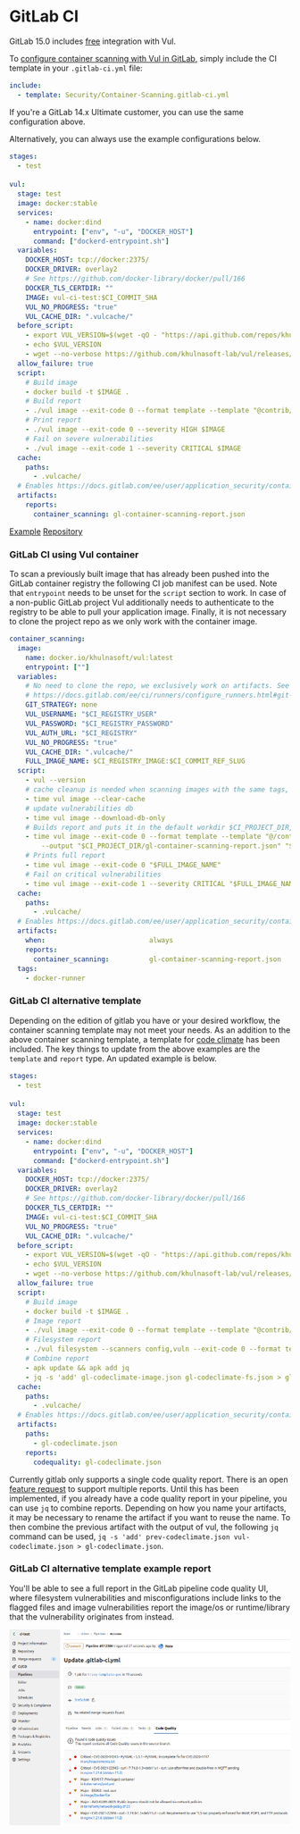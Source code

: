 # GitLab CI

GitLab 15.0 includes [free](https://gitlab.com/groups/gitlab-org/-/epics/2233) integration with Vul.

To [configure container scanning with Vul in GitLab](https://docs.gitlab.com/ee/user/application_security/container_scanning/#configuration), simply include the CI template in your `.gitlab-ci.yml` file:

```yaml
include:
  - template: Security/Container-Scanning.gitlab-ci.yml
```

If you're a GitLab 14.x Ultimate customer, you can use the same configuration above.

Alternatively, you can always use the example configurations below.

```yaml
stages:
  - test

vul:
  stage: test
  image: docker:stable
  services:
    - name: docker:dind
      entrypoint: ["env", "-u", "DOCKER_HOST"]
      command: ["dockerd-entrypoint.sh"]
  variables:
    DOCKER_HOST: tcp://docker:2375/
    DOCKER_DRIVER: overlay2
    # See https://github.com/docker-library/docker/pull/166
    DOCKER_TLS_CERTDIR: ""
    IMAGE: vul-ci-test:$CI_COMMIT_SHA
    VUL_NO_PROGRESS: "true"
    VUL_CACHE_DIR: ".vulcache/"
  before_script:
    - export VUL_VERSION=$(wget -qO - "https://api.github.com/repos/khulnasoft-lab/vul/releases/latest" | grep '"tag_name":' | sed -E 's/.*"v([^"]+)".*/\1/')
    - echo $VUL_VERSION
    - wget --no-verbose https://github.com/khulnasoft-lab/vul/releases/download/v${VUL_VERSION}/vul_${VUL_VERSION}_Linux-64bit.tar.gz -O - | tar -zxvf -
  allow_failure: true
  script:
    # Build image
    - docker build -t $IMAGE .
    # Build report
    - ./vul image --exit-code 0 --format template --template "@contrib/gitlab.tpl" -o gl-container-scanning-report.json $IMAGE
    # Print report
    - ./vul image --exit-code 0 --severity HIGH $IMAGE
    # Fail on severe vulnerabilities
    - ./vul image --exit-code 1 --severity CRITICAL $IMAGE
  cache:
    paths:
      - .vulcache/
  # Enables https://docs.gitlab.com/ee/user/application_security/container_scanning/ (Container Scanning report is available on GitLab EE Ultimate or GitLab.com Gold)
  artifacts:
    reports:
      container_scanning: gl-container-scanning-report.json
```

[Example][example]
[Repository][repository]

### GitLab CI using Vul container

To scan a previously built image that has already been pushed into the
GitLab container registry the following CI job manifest can be used.
Note that `entrypoint` needs to be unset for the `script` section to work.
In case of a non-public GitLab project Vul additionally needs to
authenticate to the registry to be able to pull your application image.
Finally, it is not necessary to clone the project repo as we only work
with the container image.

```yaml
container_scanning:
  image:
    name: docker.io/khulnasoft/vul:latest
    entrypoint: [""]
  variables:
    # No need to clone the repo, we exclusively work on artifacts. See
    # https://docs.gitlab.com/ee/ci/runners/configure_runners.html#git-strategy
    GIT_STRATEGY: none
    VUL_USERNAME: "$CI_REGISTRY_USER"
    VUL_PASSWORD: "$CI_REGISTRY_PASSWORD"
    VUL_AUTH_URL: "$CI_REGISTRY"
    VUL_NO_PROGRESS: "true"
    VUL_CACHE_DIR: ".vulcache/"
    FULL_IMAGE_NAME: $CI_REGISTRY_IMAGE:$CI_COMMIT_REF_SLUG
  script:
    - vul --version
    # cache cleanup is needed when scanning images with the same tags, it does not remove the database
    - time vul image --clear-cache
    # update vulnerabilities db
    - time vul image --download-db-only
    # Builds report and puts it in the default workdir $CI_PROJECT_DIR, so `artifacts:` can take it from there
    - time vul image --exit-code 0 --format template --template "@/contrib/gitlab.tpl"
        --output "$CI_PROJECT_DIR/gl-container-scanning-report.json" "$FULL_IMAGE_NAME"
    # Prints full report
    - time vul image --exit-code 0 "$FULL_IMAGE_NAME"
    # Fail on critical vulnerabilities
    - time vul image --exit-code 1 --severity CRITICAL "$FULL_IMAGE_NAME"
  cache:
    paths:
      - .vulcache/
  # Enables https://docs.gitlab.com/ee/user/application_security/container_scanning/ (Container Scanning report is available on GitLab EE Ultimate or GitLab.com Gold)
  artifacts:
    when:                          always
    reports:
      container_scanning:          gl-container-scanning-report.json
  tags:
    - docker-runner
```

[example]: https://gitlab.com/khulnasoft-lab/vul-ci-test/pipelines
[repository]: https://github.com/khulnasoft-lab/vul-ci-test

### GitLab CI alternative template

Depending on the edition of gitlab you have or your desired workflow, the
container scanning template may not meet your needs. As an addition to the
above container scanning template, a template for
[code climate](https://docs.gitlab.com/ee/user/project/merge_requests/code_quality.html)
has been included. The key things to update from the above examples are
the `template` and `report` type. An updated example is below.

```yaml
stages:
  - test

vul:
  stage: test
  image: docker:stable
  services:
    - name: docker:dind
      entrypoint: ["env", "-u", "DOCKER_HOST"]
      command: ["dockerd-entrypoint.sh"]
  variables:
    DOCKER_HOST: tcp://docker:2375/
    DOCKER_DRIVER: overlay2
    # See https://github.com/docker-library/docker/pull/166
    DOCKER_TLS_CERTDIR: ""
    IMAGE: vul-ci-test:$CI_COMMIT_SHA
    VUL_NO_PROGRESS: "true"
    VUL_CACHE_DIR: ".vulcache/"
  before_script:
    - export VUL_VERSION=$(wget -qO - "https://api.github.com/repos/khulnasoft-lab/vul/releases/latest" | grep '"tag_name":' | sed -E 's/.*"v([^"]+)".*/\1/')
    - echo $VUL_VERSION
    - wget --no-verbose https://github.com/khulnasoft-lab/vul/releases/download/v${VUL_VERSION}/vul_${VUL_VERSION}_Linux-64bit.tar.gz -O - | tar -zxvf -
  allow_failure: true
  script:
    # Build image
    - docker build -t $IMAGE .
    # Image report
    - ./vul image --exit-code 0 --format template --template "@contrib/gitlab-codequality.tpl" -o gl-codeclimate-image.json $IMAGE
    # Filesystem report
    - ./vul filesystem --scanners config,vuln --exit-code 0 --format template --template "@contrib/gitlab-codequality.tpl" -o gl-codeclimate-fs.json .
    # Combine report
    - apk update && apk add jq
    - jq -s 'add' gl-codeclimate-image.json gl-codeclimate-fs.json > gl-codeclimate.json
  cache:
    paths:
      - .vulcache/
  # Enables https://docs.gitlab.com/ee/user/application_security/container_scanning/ (Container Scanning report is available on GitLab EE Ultimate or GitLab.com Gold)
  artifacts:
    paths:
      - gl-codeclimate.json
    reports:
      codequality: gl-codeclimate.json
```

Currently gitlab only supports a single code quality report. There is an
open [feature request](https://gitlab.com/gitlab-org/gitlab/-/issues/9014)
to support multiple reports. Until this has been implemented, if you
already have a code quality report in your pipeline, you can use
`jq` to combine reports. Depending on how you name your artifacts, it may
be necessary to rename the artifact if you want to reuse the name. To then
combine the previous artifact with the output of vul, the following `jq`
command can be used, `jq -s 'add' prev-codeclimate.json vul-codeclimate.json > gl-codeclimate.json`.

### GitLab CI alternative template example report

You'll be able to see a full report in the GitLab pipeline code quality UI, where filesystem vulnerabilities and misconfigurations include links to the flagged files and image vulnerabilities report the image/os or runtime/library that the vulnerability originates from instead.

![codequality](../../imgs/gitlab-codequality.png)
